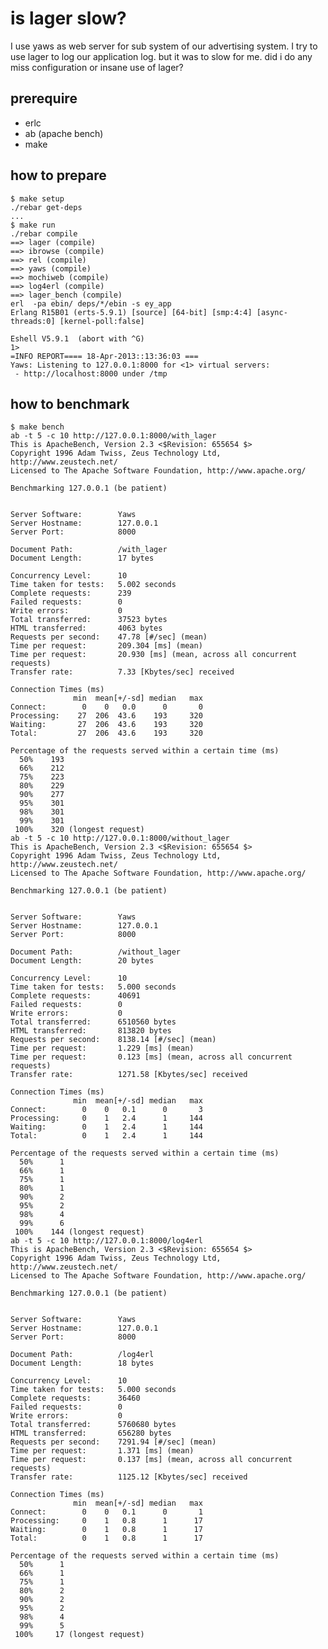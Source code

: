 is lager slow?
=====

I use yaws as web server for sub system of our advertising system.
I try to use lager to log our application log.
but it was to slow for me.
did i do any miss configuration or insane use of lager?

prerequire
----
* erlc
* ab (apache bench)
* make

how to prepare
----
    $ make setup
	./rebar get-deps
    ...
    $ make run
    ./rebar compile
    ==> lager (compile)
    ==> ibrowse (compile)
    ==> rel (compile)
    ==> yaws (compile)
    ==> mochiweb (compile)
    ==> log4erl (compile)
    ==> lager_bench (compile)
    erl  -pa ebin/ deps/*/ebin -s ey_app
    Erlang R15B01 (erts-5.9.1) [source] [64-bit] [smp:4:4] [async-threads:0] [kernel-poll:false]

    Eshell V5.9.1  (abort with ^G)
    1> 
    =INFO REPORT==== 18-Apr-2013::13:36:03 ===
    Yaws: Listening to 127.0.0.1:8000 for <1> virtual servers:
     - http://localhost:8000 under /tmp

how to benchmark
----
    $ make bench
    ab -t 5 -c 10 http://127.0.0.1:8000/with_lager
    This is ApacheBench, Version 2.3 <$Revision: 655654 $>
    Copyright 1996 Adam Twiss, Zeus Technology Ltd, http://www.zeustech.net/
    Licensed to The Apache Software Foundation, http://www.apache.org/

    Benchmarking 127.0.0.1 (be patient)


    Server Software:        Yaws
    Server Hostname:        127.0.0.1
    Server Port:            8000

    Document Path:          /with_lager
    Document Length:        17 bytes

    Concurrency Level:      10
    Time taken for tests:   5.002 seconds
    Complete requests:      239
    Failed requests:        0
    Write errors:           0
    Total transferred:      37523 bytes
    HTML transferred:       4063 bytes
    Requests per second:    47.78 [#/sec] (mean)
    Time per request:       209.304 [ms] (mean)
    Time per request:       20.930 [ms] (mean, across all concurrent requests)
    Transfer rate:          7.33 [Kbytes/sec] received

    Connection Times (ms)
                  min  mean[+/-sd] median   max
    Connect:        0    0   0.0      0       0
    Processing:    27  206  43.6    193     320
    Waiting:       27  206  43.6    193     320
    Total:         27  206  43.6    193     320

    Percentage of the requests served within a certain time (ms)
      50%    193
      66%    212
      75%    223
      80%    229
      90%    277
      95%    301
      98%    301
      99%    301
     100%    320 (longest request)
    ab -t 5 -c 10 http://127.0.0.1:8000/without_lager
    This is ApacheBench, Version 2.3 <$Revision: 655654 $>
    Copyright 1996 Adam Twiss, Zeus Technology Ltd, http://www.zeustech.net/
    Licensed to The Apache Software Foundation, http://www.apache.org/

    Benchmarking 127.0.0.1 (be patient)


    Server Software:        Yaws
    Server Hostname:        127.0.0.1
    Server Port:            8000

    Document Path:          /without_lager
    Document Length:        20 bytes

    Concurrency Level:      10
    Time taken for tests:   5.000 seconds
    Complete requests:      40691
    Failed requests:        0
    Write errors:           0
    Total transferred:      6510560 bytes
    HTML transferred:       813820 bytes
    Requests per second:    8138.14 [#/sec] (mean)
    Time per request:       1.229 [ms] (mean)
    Time per request:       0.123 [ms] (mean, across all concurrent requests)
    Transfer rate:          1271.58 [Kbytes/sec] received

    Connection Times (ms)
                  min  mean[+/-sd] median   max
    Connect:        0    0   0.1      0       3
    Processing:     0    1   2.4      1     144
    Waiting:        0    1   2.4      1     144
    Total:          0    1   2.4      1     144

    Percentage of the requests served within a certain time (ms)
      50%      1
      66%      1
      75%      1
      80%      1
      90%      2
      95%      2
      98%      4
      99%      6
     100%    144 (longest request)
    ab -t 5 -c 10 http://127.0.0.1:8000/log4erl
    This is ApacheBench, Version 2.3 <$Revision: 655654 $>
    Copyright 1996 Adam Twiss, Zeus Technology Ltd, http://www.zeustech.net/
    Licensed to The Apache Software Foundation, http://www.apache.org/

    Benchmarking 127.0.0.1 (be patient)


    Server Software:        Yaws
    Server Hostname:        127.0.0.1
    Server Port:            8000

    Document Path:          /log4erl
    Document Length:        18 bytes

    Concurrency Level:      10
    Time taken for tests:   5.000 seconds
    Complete requests:      36460
    Failed requests:        0
    Write errors:           0
    Total transferred:      5760680 bytes
    HTML transferred:       656280 bytes
    Requests per second:    7291.94 [#/sec] (mean)
    Time per request:       1.371 [ms] (mean)
    Time per request:       0.137 [ms] (mean, across all concurrent requests)
    Transfer rate:          1125.12 [Kbytes/sec] received

    Connection Times (ms)
                  min  mean[+/-sd] median   max
    Connect:        0    0   0.1      0       1
    Processing:     0    1   0.8      1      17
    Waiting:        0    1   0.8      1      17
    Total:          0    1   0.8      1      17

    Percentage of the requests served within a certain time (ms)
      50%      1
      66%      1
      75%      1
      80%      2
      90%      2
      95%      2
      98%      4
      99%      5
     100%     17 (longest request)
